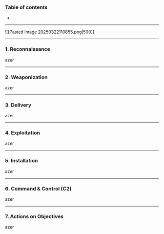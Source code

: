 ### Table of contents
- 

___
![[Pasted image 20250322110855.png|500]]

___
### 1. Reconnaissance

azer

___
### 2. Weaponization

azer

___
### 3. Delivery

azer

___
### 4. Exploitation

azer

___
### 5. Installation

azer

___
### 6. Command & Control (C2)

azer

___
### 7. Actions on Objectives

azer